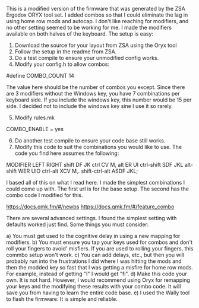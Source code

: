 This is a modified version of the firmware that was generated by the 
ZSA Ergodox ORYX tool set.  I added combos so that I could eliminate
the lag in using home row mods and autocap.  I don't like reaching for
modifiers, and no other setting seemed to be working for me.  I made 
the modifiers available on both halves of the keyboard.  The setup is 
easy:

1.  Download the source for your layout from ZSA using the Oryx tool
2.  Follow the setup in the readme from ZSA.
3.  Do a test compile to ensure your unmodified config works.
4.  Modify your config.h to allow combos:

#define COMBO_COUNT 14

The value here should be the number of combos you except.  Since there
are 3 modifiers without the Windows key, you have 7 combinations per
keyboard side.  If you include the windows key, this number would be 15
per side.  I decided not to include the windows key sine I use it so
rarely.  

5.  Modify rules.mk

COMBO_ENABLE = yes

6.  Do another test compile to ensure your code base still works.
7.  Modify this code to suit the combinations you would like to use. The
code you find here assumes the following:

MODIFIER         LEFT       RIGHT
shift            DF         JK
ctrl             CV         M,
alt              ER         UI
ctrl-shift       SDF        JKL
alt-shift        WER        UIO
ctrl-alt         XCV        M,.
shift-ctrl-alt   ASDF       JKL;

I based all of this on what I read here.  I made the simplest combinations I
could come up with.  The first url is for the base setup.  The second has the 
combo code I modified for this.

https://docs.qmk.fm/#/newbs
https://docs.qmk.fm/#/feature_combo

There are several advanced settings.  I found the simplest setting with defaults
worked just find.  Some things you must consider:

a)  You must get used to the cognitive delay in using a new mapping for modifiers.
b)  You must ensure you tap your keys used for combos and don't roll your fingers to avoid'
    misfiers.  If you are used to rolling your fingers, this commbo setup won't work.
c)  You can add delays, etc., but then you will probably run into the frustrations I did
    where I was hitting the mods and then the modded key so fast that I was getting a misfire
    for home row mods.  For example, instead of getting "I" I would get "fi".
d)  Make this code your own.  It is not hard.  However, I would recommend using Oryx for 
    remapping your keys and the modifying these results with your combo code.  It will save
    you from having to learn the entire code base.
e)  I used the Wally tool to flash the firmware.  It is simple and reliable.
